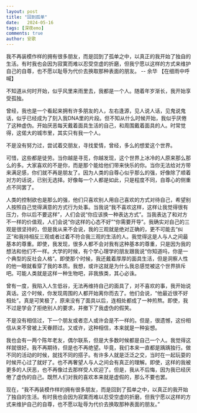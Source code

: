 ```yaml
---
layout: post
title: "回到孤单"
date:   2024-05-16
tags: [深夜emo]
comments: true
author: 安歌
---
```


我不再装模作样的拥有很多朋友，而是回到了孤单之中，以真正的我开始了独自的生活。有时我也会因为寂寞而难以忍受空虚的折磨，但我宁愿以这样的方式来维护自己的自尊，也不愿以耻辱为代价去换取那种表面的朋友。 -- 余华 【在细雨中呼喊】

不知道从何时开始，似乎风里来雨里去，我都是一个人。随着年岁渐长，我开始享受孤独。

曾经，我也是一个看起来拥有许多朋友的人，左右逢源，见人说人话，见鬼说鬼话，似乎已经成为了刻入我DNA里的片段。但不知从什么时候开始，我似乎厌倦了这种虚伪。开始厌恶每天戴着面具生活的自己，和周围戴着面具的人。时常觉得，这偌大的城市里，其实只有我一个人。

不是没有努力过，尝试着交朋友，寻找爱情，曾经，多么的想爱这个世界。

可惜，这些都是徒劳。当你越是寻觅，你越发现，这个世界上冰冷的人原来那么那么的多。大家喜欢的不是你，而是那个能给他们带来快乐的你。当你无法给对方带来满足感，你们就不再是朋友了。因为人类的自尊心似乎那么的强，好像除了顺着对方的话说，已别无选择。好像每一个人都是如此，只是程度不同，自尊心的侧重点不同罢了。

人类的控制欲也是那么的强，他们只喜欢别人用自己喜欢的方式对待自己，希望别人按照自己觉得满意的方式行为处事。当我说“我不喜欢这样，这样让我觉得很有压力，你以后不要这样”，人们会说“你应该换一种表达方式”。当我表达了和对方不一样的价值观，人们会说“你这样的心态不好”“你需要开导”。我确实对自己的三观是很坚持的，但是我从来不会说，我的三观就是绝对正确的，更不可能去“纠正”和我持相反三观或者过着不符合我三观的生活的人。我觉得这是人与人之间最基本的尊重。即使，我发现，很多人都不会对我有这种基本的尊重，只是因为我的想法和他们不一样。大学的时候，有个学心理学的朋友跟我说“你知道吗，你是一个典型的反社会人格”。即使那个时候，我还戴着厚厚的面具生活，但是洞察人性的他一眼就看穿了我的本质。我想，或许这就是为什么我总感觉被这个世界排斥吧。可能人类就是这样一种生物吧，非我族类，其心必诛。

曾有一度，我陷入人生低谷，无法再维持自己的面具了，对不喜欢的事，我开始说真话。这个时候，你发现周围的人都开始离你而去了。他们会说，“他最近很不好相处”。真是可笑极了，原来没有了面具以后，连相处都成了一种煎熬。即使，我不过是学会了拒绝别人的要求，并撤下了我虚伪的假笑。
 
不是没有相信过，下一个朋友或者恋人或许会是不一样的。但是，很遗憾，这份相信从来不曾被上天眷顾过。又或许，这种相信，本来就是一种妄想。

我也会有一两个陈年老友，偶尔联系，但是大多数时候都是自己一个人。我觉得这样就很好。我不再期待，但是也不再绝望。毕竟，我们本来一直都是踽踽独行。做不同的活动的时候，就找不同的搭子。有许多人就是泛泛之交，当时在一起玩耍的时候开心过了就好了。也不再奢望人与人之间会有真正的理解。即使，这样的我被更多的人厌恶，也不再像过去那样受人欢迎了。但是，我从不后悔，因为我已经厌倦了虚伪的自己。既然人们对我的喜欢本来就是虚假的，那么不要也罢。

现在，“我不再装模作样的拥有很多朋友，而是回到了孤单之中，以真正的我开始了独自的生活。有时我也会因为寂寞而难以忍受空虚的折磨，但我宁愿以这样的方式来维护自己的自尊，也不愿以耻辱为代价去换取那种表面的朋友。”


 





